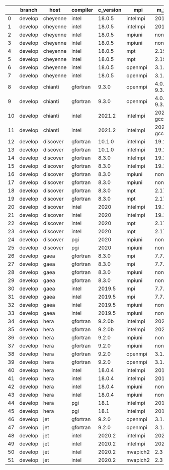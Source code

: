 |    | branch   | host     | compiler   | c_version   | mpi      | m_version          | o_g   | os     | build   | u_pass   | u_fail   | s_pass   | s_fail   | e_pass   | e_fail   |   nuopc_pass |   nuopc_fail | hash                                                                                                                                 | modified            |
|----|----------|----------|------------|-------------|----------|--------------------|-------|--------|---------|----------|----------|----------|----------|----------|----------|--------------|--------------|--------------------------------------------------------------------------------------------------------------------------------------|---------------------|
|  0 | develop  | cheyenne | intel      | 18.0.5      | intelmpi | 2018.4.274         | O     | Linux  | Pass    | 13679    | 0        | 49       | 0        | 80       | 0        |           50 |            0 | [artifacts](https://github.com/esmf-org/esmf-test-artifacts/tree/cheyenne/develop/cheyenne/intel/18.0.5/O/intelmpi/2018.4.274)       | 02/21/2022_13:21:04 |
|  1 | develop  | cheyenne | intel      | 18.0.5      | intelmpi | 2018.4.274         | g     | Linux  | Pass    | 13679    | 0        | 49       | 0        | 80       | 0        |           50 |            0 | [artifacts](https://github.com/esmf-org/esmf-test-artifacts/tree/cheyenne/develop/cheyenne/intel/18.0.5/g/intelmpi/2018.4.274)       | 02/21/2022_13:21:04 |
|  2 | develop  | cheyenne | intel      | 18.0.5      | mpiuni   | none               | O     | Linux  | Pass    | 12158    | 0        | 8        | 0        | 43       | 0        |            0 |           50 | [artifacts](https://github.com/esmf-org/esmf-test-artifacts/tree/cheyenne/develop/cheyenne/intel/18.0.5/O/mpiuni/none)               | 02/21/2022_13:21:04 |
|  3 | develop  | cheyenne | intel      | 18.0.5      | mpiuni   | none               | g     | Linux  | Pass    | 12158    | 0        | 8        | 0        | 43       | 0        |            0 |           50 | [artifacts](https://github.com/esmf-org/esmf-test-artifacts/tree/cheyenne/develop/cheyenne/intel/18.0.5/g/mpiuni/none)               | 02/21/2022_13:21:04 |
|  4 | develop  | cheyenne | intel      | 18.0.5      | mpt      | 2.19               | O     | Linux  | Pass    | 13679    | 0        | 49       | 0        | 80       | 0        |           50 |            0 | [artifacts](https://github.com/esmf-org/esmf-test-artifacts/tree/cheyenne/develop/cheyenne/intel/18.0.5/O/mpt/2.19)                  | 02/21/2022_13:21:04 |
|  5 | develop  | cheyenne | intel      | 18.0.5      | mpt      | 2.19               | g     | Linux  | Pass    | 13679    | 0        | 49       | 0        | 80       | 0        |           50 |            0 | [artifacts](https://github.com/esmf-org/esmf-test-artifacts/tree/cheyenne/develop/cheyenne/intel/18.0.5/g/mpt/2.19)                  | 02/21/2022_13:21:04 |
|  6 | develop  | cheyenne | intel      | 18.0.5      | openmpi  | 3.1.4              | O     | Linux  | Pass    | 13679    | 0        | 49       | 0        | 80       | 0        |           50 |            0 | [artifacts](https://github.com/esmf-org/esmf-test-artifacts/tree/cheyenne/develop/cheyenne/intel/18.0.5/O/openmpi/3.1.4)             | 02/21/2022_13:21:04 |
|  7 | develop  | cheyenne | intel      | 18.0.5      | openmpi  | 3.1.4              | g     | Linux  | Pass    | 13679    | 0        | 49       | 0        | 80       | 0        |           50 |            0 | [artifacts](https://github.com/esmf-org/esmf-test-artifacts/tree/cheyenne/develop/cheyenne/intel/18.0.5/g/openmpi/3.1.4)             | 02/21/2022_13:21:04 |
|  8 | develop  | chianti  | gfortran   | 9.3.0       | openmpi  | 4.0.5-gcc-9.3.0    | O     | Linux  | Pass    | 13679    | 0        | 49       | 0        | 80       | 0        |           44 |            6 | [artifacts](https://github.com/esmf-org/esmf-test-artifacts/tree/chianti/develop/chianti/gfortran/9.3.0/O/openmpi/4.0.5-gcc-9.3.0)   | 02/21/2022_13:21:25 |
|  9 | develop  | chianti  | gfortran   | 9.3.0       | openmpi  | 4.0.5-gcc-9.3.0    | g     | Linux  | Pass    | 13678    | 1        | 49       | 0        | 80       | 0        |           44 |            6 | [artifacts](https://github.com/esmf-org/esmf-test-artifacts/tree/chianti/develop/chianti/gfortran/9.3.0/g/openmpi/4.0.5-gcc-9.3.0)   | 02/21/2022_13:21:25 |
| 10 | develop  | chianti  | intel      | 2021.2      | intelmpi | 2021.2.0-gcc-9.3.0 | O     | Linux  | Pass    | 13679    | 0        | 49       | 0        | 80       | 0        |           44 |            6 | [artifacts](https://github.com/esmf-org/esmf-test-artifacts/tree/chianti/develop/chianti/intel/2021.2/O/intelmpi/2021.2.0-gcc-9.3.0) | 02/21/2022_13:21:25 |
| 11 | develop  | chianti  | intel      | 2021.2      | intelmpi | 2021.2.0-gcc-9.3.0 | g     | Linux  | Pass    | 13679    | 0        | 49       | 0        | 80       | 0        |           44 |            6 | [artifacts](https://github.com/esmf-org/esmf-test-artifacts/tree/chianti/develop/chianti/intel/2021.2/g/intelmpi/2021.2.0-gcc-9.3.0) | 02/21/2022_13:21:25 |
| 12 | develop  | discover | gfortran   | 10.1.0      | intelmpi | 19.1.3.304         | O     | Linux  | Pass    | 13664    | 15       | 49       | 0        | 80       | 0        |           50 |            0 | [artifacts](https://github.com/esmf-org/esmf-test-artifacts/tree/discover/develop/discover/gfortran/10.1.0/O/intelmpi/19.1.3.304)    | 02/21/2022_13:21:50 |
| 13 | develop  | discover | gfortran   | 10.1.0      | intelmpi | 19.1.3.304         | g     | Linux  | Pass    | 13664    | 15       | 49       | 0        | 80       | 0        |           50 |            0 | [artifacts](https://github.com/esmf-org/esmf-test-artifacts/tree/discover/develop/discover/gfortran/10.1.0/g/intelmpi/19.1.3.304)    | 02/21/2022_13:21:50 |
| 14 | develop  | discover | gfortran   | 8.3.0       | intelmpi | 19.1.3.304         | O     | Linux  | Pass    | 13664    | 15       | 49       | 0        | 80       | 0        |           50 |            0 | [artifacts](https://github.com/esmf-org/esmf-test-artifacts/tree/discover/develop/discover/gfortran/8.3.0/O/intelmpi/19.1.3.304)     | 02/21/2022_13:21:50 |
| 15 | develop  | discover | gfortran   | 8.3.0       | intelmpi | 19.1.3.304         | g     | Linux  | Pass    | 13664    | 15       | 49       | 0        | 80       | 0        |           50 |            0 | [artifacts](https://github.com/esmf-org/esmf-test-artifacts/tree/discover/develop/discover/gfortran/8.3.0/g/intelmpi/19.1.3.304)     | 02/21/2022_13:21:50 |
| 16 | develop  | discover | gfortran   | 8.3.0       | mpiuni   | none               | O     | Linux  | Pass    | 12158    | 0        | 8        | 0        | 43       | 0        |            0 |           50 | [artifacts](https://github.com/esmf-org/esmf-test-artifacts/tree/discover/develop/discover/gfortran/8.3.0/O/mpiuni/none)             | 02/21/2022_13:21:50 |
| 17 | develop  | discover | gfortran   | 8.3.0       | mpiuni   | none               | g     | Linux  | Pass    | 12158    | 0        | 8        | 0        | 43       | 0        |            0 |           50 | [artifacts](https://github.com/esmf-org/esmf-test-artifacts/tree/discover/develop/discover/gfortran/8.3.0/g/mpiuni/none)             | 02/21/2022_13:21:50 |
| 18 | develop  | discover | gfortran   | 8.3.0       | mpt      | 2.17               | O     | Linux  | Pass    | 13679    | 0        | 49       | 0        | 80       | 0        |           46 |            4 | [artifacts](https://github.com/esmf-org/esmf-test-artifacts/tree/discover/develop/discover/gfortran/8.3.0/O/mpt/2.17)                | 02/21/2022_13:21:50 |
| 19 | develop  | discover | gfortran   | 8.3.0       | mpt      | 2.17               | g     | Linux  | Pass    | 13679    | 0        | 49       | 0        | 80       | 0        |           46 |            4 | [artifacts](https://github.com/esmf-org/esmf-test-artifacts/tree/discover/develop/discover/gfortran/8.3.0/g/mpt/2.17)                | 02/21/2022_13:21:50 |
| 20 | develop  | discover | intel      | 2020        | intelmpi | 19.1.3.304         | O     | Linux  | Pass    | 13679    | 0        | 49       | 0        | 80       | 0        |           50 |            0 | [artifacts](https://github.com/esmf-org/esmf-test-artifacts/tree/discover/develop/discover/intel/2020/O/intelmpi/19.1.3.304)         | 02/21/2022_13:21:50 |
| 21 | develop  | discover | intel      | 2020        | intelmpi | 19.1.3.304         | g     | Linux  | Pass    | 13679    | 0        | 49       | 0        | 80       | 0        |           50 |            0 | [artifacts](https://github.com/esmf-org/esmf-test-artifacts/tree/discover/develop/discover/intel/2020/g/intelmpi/19.1.3.304)         | 02/21/2022_13:21:50 |
| 22 | develop  | discover | intel      | 2020        | mpt      | 2.17               | O     | Linux  | Pass    | 13679    | 0        | 49       | 0        | 80       | 0        |           50 |            0 | [artifacts](https://github.com/esmf-org/esmf-test-artifacts/tree/discover/develop/discover/intel/2020/O/mpt/2.17)                    | 02/21/2022_13:21:50 |
| 23 | develop  | discover | intel      | 2020        | mpt      | 2.17               | g     | Linux  | Pass    | 13679    | 0        | 49       | 0        | 80       | 0        |           50 |            0 | [artifacts](https://github.com/esmf-org/esmf-test-artifacts/tree/discover/develop/discover/intel/2020/g/mpt/2.17)                    | 02/21/2022_13:21:50 |
| 24 | develop  | discover | pgi        | 2020        | mpiuni   | none               | O     | Linux  | Pass    | 11536    | 622      | 6        | 2        | 40       | 3        |            0 |           50 | [artifacts](https://github.com/esmf-org/esmf-test-artifacts/tree/discover/develop/discover/pgi/2020/O/mpiuni/none)                   | 02/21/2022_13:21:50 |
| 25 | develop  | discover | pgi        | 2020        | mpiuni   | none               | g     | Linux  | Pass    | 11536    | 622      | 4        | 4        | 40       | 3        |            0 |           50 | [artifacts](https://github.com/esmf-org/esmf-test-artifacts/tree/discover/develop/discover/pgi/2020/g/mpiuni/none)                   | 02/21/2022_13:21:50 |
| 26 | develop  | gaea     | gfortran   | 8.3.0       | mpi      | 7.7.11             | O     | Unicos | Pass    | 13678    | 1        | 49       | 0        | 80       | 0        |           47 |            3 | [artifacts](https://github.com/esmf-org/esmf-test-artifacts/tree/gaea/develop/gaea/gfortran/8.3.0/O/mpi/7.7.11)                      | 02/21/2022_13:22:05 |
| 27 | develop  | gaea     | gfortran   | 8.3.0       | mpi      | 7.7.11             | g     | Unicos | Pass    | 13678    | 1        | 49       | 0        | 80       | 0        |           47 |            3 | [artifacts](https://github.com/esmf-org/esmf-test-artifacts/tree/gaea/develop/gaea/gfortran/8.3.0/g/mpi/7.7.11)                      | 02/21/2022_13:22:05 |
| 28 | develop  | gaea     | gfortran   | 8.3.0       | mpiuni   | none               | O     | Unicos | Pass    | 12158    | 0        | 8        | 0        | 43       | 0        |            0 |           50 | [artifacts](https://github.com/esmf-org/esmf-test-artifacts/tree/gaea/develop/gaea/gfortran/8.3.0/O/mpiuni/none)                     | 02/21/2022_13:22:05 |
| 29 | develop  | gaea     | gfortran   | 8.3.0       | mpiuni   | none               | g     | Unicos | Pass    | 12158    | 0        | 8        | 0        | 43       | 0        |            0 |           50 | [artifacts](https://github.com/esmf-org/esmf-test-artifacts/tree/gaea/develop/gaea/gfortran/8.3.0/g/mpiuni/none)                     | 02/21/2022_13:22:05 |
| 30 | develop  | gaea     | intel      | 2019.5      | mpi      | 7.7.11             | O     | Unicos | Pass    | 13664    | 15       | 49       | 0        | 80       | 0        |           47 |            3 | [artifacts](https://github.com/esmf-org/esmf-test-artifacts/tree/gaea/develop/gaea/intel/2019.5/O/mpi/7.7.11)                        | 02/21/2022_13:22:05 |
| 31 | develop  | gaea     | intel      | 2019.5      | mpi      | 7.7.11             | g     | Unicos | Pass    | 13664    | 15       | 49       | 0        | 80       | 0        |           47 |            3 | [artifacts](https://github.com/esmf-org/esmf-test-artifacts/tree/gaea/develop/gaea/intel/2019.5/g/mpi/7.7.11)                        | 02/21/2022_13:22:05 |
| 32 | develop  | gaea     | intel      | 2019.5      | mpiuni   | none               | O     | Unicos | Pass    | 12143    | 15       | 8        | 0        | 43       | 0        |            0 |           50 | [artifacts](https://github.com/esmf-org/esmf-test-artifacts/tree/gaea/develop/gaea/intel/2019.5/O/mpiuni/none)                       | 02/21/2022_13:22:05 |
| 33 | develop  | gaea     | intel      | 2019.5      | mpiuni   | none               | g     | Unicos | Pass    | 12143    | 15       | 8        | 0        | 43       | 0        |            0 |           50 | [artifacts](https://github.com/esmf-org/esmf-test-artifacts/tree/gaea/develop/gaea/intel/2019.5/g/mpiuni/none)                       | 02/21/2022_13:22:05 |
| 34 | develop  | hera     | gfortran   | 9.2.0b      | intelmpi | 2020               | O     | Linux  | Pass    | 0        | 8801     | 0        | 49       | 0        | 80       |            0 |           50 | [artifacts](https://github.com/esmf-org/esmf-test-artifacts/tree/hera/develop/hera/gfortran/9.2.0b/O/intelmpi/2020)                  | 02/21/2022_13:12:30 |
| 35 | develop  | hera     | gfortran   | 9.2.0b      | intelmpi | 2020               | g     | Linux  | Pass    | 0        | 8801     | 0        | 49       | 0        | 80       |            0 |           50 | [artifacts](https://github.com/esmf-org/esmf-test-artifacts/tree/hera/develop/hera/gfortran/9.2.0b/g/intelmpi/2020)                  | 02/21/2022_13:12:30 |
| 36 | develop  | hera     | gfortran   | 9.2.0       | mpiuni   | none               | O     | Linux  | Pass    | 12158    | 0        | 8        | 0        | 43       | 0        |            0 |           50 | [artifacts](https://github.com/esmf-org/esmf-test-artifacts/tree/hera/develop/hera/gfortran/9.2.0/O/mpiuni/none)                     | 02/21/2022_13:12:30 |
| 37 | develop  | hera     | gfortran   | 9.2.0       | mpiuni   | none               | g     | Linux  | Pass    | 12158    | 0        | 8        | 0        | 43       | 0        |            0 |           50 | [artifacts](https://github.com/esmf-org/esmf-test-artifacts/tree/hera/develop/hera/gfortran/9.2.0/g/mpiuni/none)                     | 02/21/2022_13:12:30 |
| 38 | develop  | hera     | gfortran   | 9.2.0       | openmpi  | 3.1.4              | O     | Linux  | Pass    | 13679    | 0        | 49       | 0        | 80       | 0        |           50 |            0 | [artifacts](https://github.com/esmf-org/esmf-test-artifacts/tree/hera/develop/hera/gfortran/9.2.0/O/openmpi/3.1.4)                   | 02/21/2022_13:12:30 |
| 39 | develop  | hera     | gfortran   | 9.2.0       | openmpi  | 3.1.4              | g     | Linux  | Pass    | 13679    | 0        | 49       | 0        | 80       | 0        |           50 |            0 | [artifacts](https://github.com/esmf-org/esmf-test-artifacts/tree/hera/develop/hera/gfortran/9.2.0/g/openmpi/3.1.4)                   | 02/21/2022_13:12:30 |
| 40 | develop  | hera     | intel      | 18.0.4      | intelmpi | 2018.4.274         | O     | Linux  | Pass    | 13679    | 0        | 49       | 0        | 80       | 0        |           50 |            0 | [artifacts](https://github.com/esmf-org/esmf-test-artifacts/tree/hera/develop/hera/intel/18.0.4/O/intelmpi/2018.4.274)               | 02/21/2022_13:12:30 |
| 41 | develop  | hera     | intel      | 18.0.4      | intelmpi | 2018.4.274         | g     | Linux  | Pass    | 13679    | 0        | 49       | 0        | 80       | 0        |           50 |            0 | [artifacts](https://github.com/esmf-org/esmf-test-artifacts/tree/hera/develop/hera/intel/18.0.4/g/intelmpi/2018.4.274)               | 02/21/2022_13:12:30 |
| 42 | develop  | hera     | intel      | 18.0.4      | mpiuni   | none               | O     | Linux  | Pass    | 12158    | 0        | 8        | 0        | 43       | 0        |            0 |           50 | [artifacts](https://github.com/esmf-org/esmf-test-artifacts/tree/hera/develop/hera/intel/18.0.4/O/mpiuni/none)                       | 02/21/2022_13:12:30 |
| 43 | develop  | hera     | intel      | 18.0.4      | mpiuni   | none               | g     | Linux  | Pass    | 12158    | 0        | 8        | 0        | 43       | 0        |            0 |           50 | [artifacts](https://github.com/esmf-org/esmf-test-artifacts/tree/hera/develop/hera/intel/18.0.4/g/mpiuni/none)                       | 02/21/2022_13:12:30 |
| 44 | develop  | hera     | pgi        | 18.1        | intelmpi | 2018.0.4           | O     | Linux  | Fail    | fail     | fail     | fail     | fail     | fail     | fail     |            0 |           50 | [artifacts](https://github.com/esmf-org/esmf-test-artifacts/tree/hera/develop/hera/pgi/18.1/O/intelmpi/2018.0.4)                     | 02/21/2022_13:12:30 |
| 45 | develop  | hera     | pgi        | 18.1        | intelmpi | 2018.0.4           | g     | Linux  | Fail    | fail     | fail     | fail     | fail     | fail     | fail     |            0 |           50 | [artifacts](https://github.com/esmf-org/esmf-test-artifacts/tree/hera/develop/hera/pgi/18.1/g/intelmpi/2018.0.4)                     | 02/21/2022_13:12:30 |
| 46 | develop  | jet      | gfortran   | 9.2.0       | openmpi  | 3.1.4              | O     | Linux  | Pass    | 13679    | 0        | 49       | 0        | 80       | 0        |           50 |            0 | [artifacts](https://github.com/esmf-org/esmf-test-artifacts/tree/jet/develop/jet/gfortran/9.2.0/O/openmpi/3.1.4)                     | 02/21/2022_13:12:52 |
| 47 | develop  | jet      | gfortran   | 9.2.0       | openmpi  | 3.1.4              | g     | Linux  | Pass    | 13679    | 0        | 49       | 0        | 80       | 0        |           50 |            0 | [artifacts](https://github.com/esmf-org/esmf-test-artifacts/tree/jet/develop/jet/gfortran/9.2.0/g/openmpi/3.1.4)                     | 02/21/2022_13:12:52 |
| 48 | develop  | jet      | intel      | 2020.2      | intelmpi | 2020.2             | O     | Linux  | Pass    | 13679    | 0        | 49       | 0        | 80       | 0        |           50 |            0 | [artifacts](https://github.com/esmf-org/esmf-test-artifacts/tree/jet/develop/jet/intel/2020.2/O/intelmpi/2020.2)                     | 02/21/2022_13:12:52 |
| 49 | develop  | jet      | intel      | 2020.2      | intelmpi | 2020.2             | g     | Linux  | Pass    | 13679    | 0        | 49       | 0        | 80       | 0        |           50 |            0 | [artifacts](https://github.com/esmf-org/esmf-test-artifacts/tree/jet/develop/jet/intel/2020.2/g/intelmpi/2020.2)                     | 02/21/2022_13:12:52 |
| 50 | develop  | jet      | intel      | 2020.2      | mvapich2 | 2.3                | O     | Linux  | Pass    | 13679    | 0        | 49       | 0        | 80       | 0        |           44 |            6 | [artifacts](https://github.com/esmf-org/esmf-test-artifacts/tree/jet/develop/jet/intel/2020.2/O/mvapich2/2.3)                        | 02/21/2022_13:12:52 |
| 51 | develop  | jet      | intel      | 2020.2      | mvapich2 | 2.3                | g     | Linux  | Pass    | 13679    | 0        | 49       | 0        | 80       | 0        |           44 |            6 | [artifacts](https://github.com/esmf-org/esmf-test-artifacts/tree/jet/develop/jet/intel/2020.2/g/mvapich2/2.3)                        | 02/21/2022_13:12:52 |